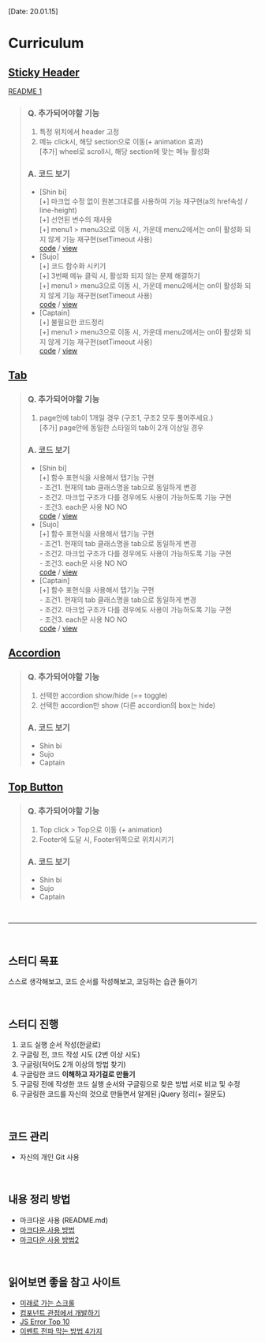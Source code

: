 [Date: 20.01.15]

# Curriculum
## [Sticky Header](https://kwoneunju.github.io/js-study-200120/Sticky-Header/stickyHeader.html)
[README 1](https://kwoneunju.github.io/js-study-200120/Sticky-Header)
> ### Q. 추가되어야할 기능
> 1. 특정 위치에서 header 고정
> 2. 메뉴 click시, 해당 section으로 이동(+ animation 효과)<br>
> [추가] wheel로 scroll시, 해당 section에 맞는 메뉴 활성화
> 
> ### A. 코드 보기
> * [Shin bi]<br>
    [+] 마크업 수정 없이 원본그대로를 사용하여 기능 재구현(a의 href속성 / line-height)<br>
    [+] 선언된 변수의 재사용<br>
    [+] menu1 > menu3으로 이동 시, 가운데 menu2에서는 on이 활성화 되지 않게 기능 재구현(setTimeout 사용)<br>
    [code](https://github.com/now-rainism/2020-study-jQuery/tree/master/Sticky-Header)
    / [view](https://now-rainism.github.io/2020-study-jQuery/Sticky-Header/stickyHeader.html)
> * [Sujo]<br>
    [+] 코드 함수화 시키기<br>
    [+] 3번째 메뉴 클릭 시, 활성화 되지 않는 문제 해결하기<br>
    [+] menu1 > menu3으로 이동 시, 가운데 menu2에서는 on이 활성화 되지 않게 기능 재구현(setTimeout 사용)<br>
    [code](https://github.com/sujo2/2020_uidev1_study/tree/master/Sticky-Header)
    / [view](https://sujo2.github.io/2020_uidev1_study/Sticky-Header/stickyHeader.html)
> * [Captain]<br>
    [+] 불필요한 코드정리<br>
    [+] menu1 > menu3으로 이동 시, 가운데 menu2에서는 on이 활성화 되지 않게 기능 재구현(setTimeout 사용)<br>
    [code](https://github.com/yun007/UI_team_jQuery_study/blob/gh-pages/Sticky-Header/stickyHeader.html)
    / [view](https://yun007.github.io/UI_team_jQuery_study/Sticky-Header/stickyHeader.html)

## [Tab](https://kwoneunju.github.io/js-study-200120/Tab/tab.html)
> ### Q. 추가되어야할 기능
> 1. page안에 tab이 1개일 경우 (구조1, 구조2 모두 풀어주세요.)<br>
> [추가] page안에 동일한 스타일의 tab이 2개 이상일 경우
> 
> ### A. 코드 보기
> * [Shin bi]<br>
    [+] 함수 표현식을 사용해서 탭기능 구현<br>
        - 조건1. 현재의 tab 클래스명을 tab으로 동일하게 변경<br>
        - 조건2. 마크업 구조가 다를 경우에도 사용이 가능하도록 기능 구현<br>
        - 조건3. each문 사용 NO NO<br>
    [code](https://github.com/now-rainism/2020-study-jQuery/tree/master/Tab)
    / [view](https://now-rainism.github.io/2020-study-jQuery/Tab/tab.html)
> * [Sujo]<br>
    [+] 함수 표현식을 사용해서 탭기능 구현<br>
        - 조건1. 현재의 tab 클래스명을 tab으로 동일하게 변경<br>
        - 조건2. 마크업 구조가 다를 경우에도 사용이 가능하도록 기능 구현<br>
        - 조건3. each문 사용 NO NO<br>
    [code](https://github.com/sujo2/2020_uidev1_study/tree/master/Tab)
    / [view](https://sujo2.github.io/2020_uidev1_study/Tab/tab.html)
> * [Captain]<br>
    [+] 함수 표현식을 사용해서 탭기능 구현<br>
        - 조건1. 현재의 tab 클래스명을 tab으로 동일하게 변경<br>
        - 조건2. 마크업 구조가 다를 경우에도 사용이 가능하도록 기능 구현<br>
        - 조건3. each문 사용 NO NO<br>
    [code](https://github.com/yun007/UI_team_jQuery_study/blob/gh-pages/js/tab.js)
    / [view](https://yun007.github.io/UI_team_jQuery_study/tab.html)


## [Accordion](https://kwoneunju.github.io/js-study-200120/Accordion/accordion.html)
> ### Q. 추가되어야할 기능
> 1. 선택한 accordion show/hide (== toggle)
> 2. 선택한 accordion만 show (다른 accordion의 box는 hide)
>
> ### A. 코드 보기
> * Shin bi
> * Sujo
> * Captain

## [Top Button](https://kwoneunju.github.io/js-study-200120/Top-Button/topButton.html)
> ### Q. 추가되어야할 기능
> 1. Top click > Top으로 이동 (+ animation)
> 2. Footer에 도달 시, Footer위쪽으로 위치시키기
> 
> ### A. 코드 보기
> * Shin bi
> * Sujo
> * Captain

<br>

***

<br>

## 스터디 목표
스스로 생각해보고, 코드 순서를 작성해보고, 코딩하는 습관 들이기

<br>

## 스터디 진행
1. 코드 실행 순서 작성(한글로)
2. 구글링 전, 코드 작성 시도 (2번 이상 시도)
3. 구글링(적어도 2개 이상의 방법 찾기)
4. 구글링한 코드 **이해하고 자기걸로 만들기**
5. 구글링 전에 작성한 코드 실행 순서와 구글링으로 찾은 방법 서로 비교 및 수정
6. 구글링한 코드를 자신의 것으로 만들면서 알게된 jQuery 정리(+ 질문도)

<br>

## 코드 관리
* 자신의 개인 Git 사용

<br>

## 내용 정리 방법
* 마크다운 사용 (README.md)
* [마크다운 사용 방법](https://gist.github.com/ihoneymon/652be052a0727ad59601)
* [마크다운 사용 방법2](https://github.com/roamgom/About_Markdown)

<br>

## 읽어보면 좋을 참고 사이트
* [미래로 가는 스크롤](https://spilist.github.io/2018/05/11/scroll-to-the-future)
* [컴포넌트 관점에서 개발하기](https://www.slideshare.net/UyeongJu/ss-77857699)
* [JS Error Top 10](https://blog.meeta.io/10)
* [이벤트 전파 막는 방법 4가지](https://programmingsummaries.tistory.com/313)